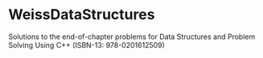 # WeissDataStructures
Solutions to the end-of-chapter problems for Data Structures and Problem Solving Using C++ (ISBN-13: 978-0201612509)
